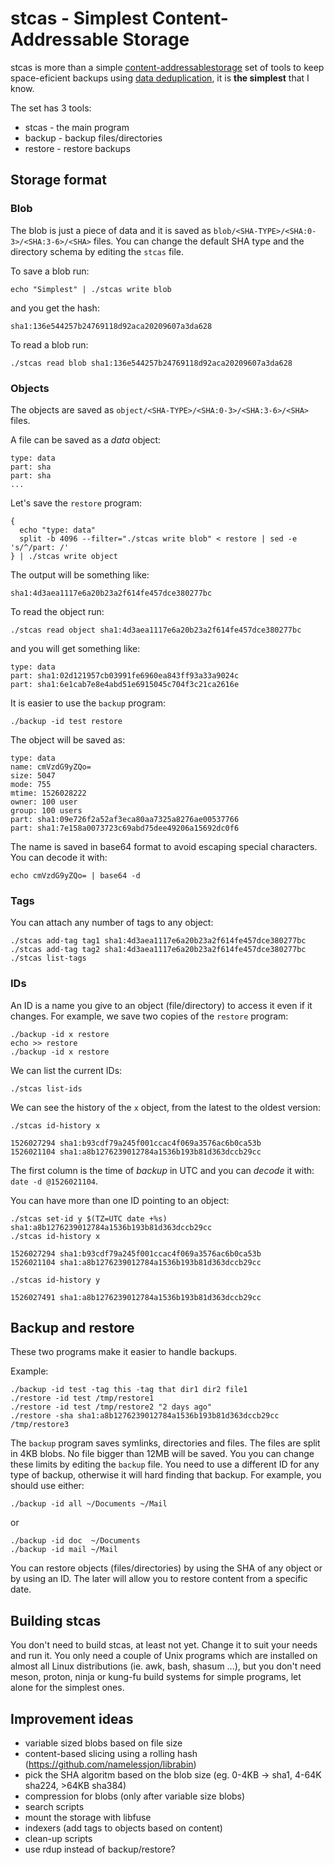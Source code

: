 # stcas - Simplest Content-Addressable Storage

stcas is more than a simple [content-addressablestorage](https://wikipedia.org/wiki/Content-addressable_storage)
set of tools to keep space-eficient backups using [data deduplication](https://en.wikipedia.org/wiki/Data_deduplication),
it is **the simplest** that I know.

The set has 3 tools:

- stcas - the main program
- backup - backup files/directories
- restore - restore backups
 
## Storage format

### Blob

The blob is just a piece of data and it is saved as
`blob/<SHA-TYPE>/<SHA:0-3>/<SHA:3-6>/<SHA>` files. You can change the
default SHA type and the directory schema by editing the `stcas` file.

To save a blob run:

```
echo "Simplest" | ./stcas write blob 
```

and you get the hash:

```
sha1:136e544257b24769118d92aca20209607a3da628
```

To read a blob run:

```
./stcas read blob sha1:136e544257b24769118d92aca20209607a3da628
```

### Objects

The objects are saved as `object/<SHA-TYPE>/<SHA:0-3>/<SHA:3-6>/<SHA>` files.

A file can be saved as a _data_ object:

```
type: data
part: sha
part: sha
...
```

Let's save the `restore` program:

```
{
  echo "type: data"
  split -b 4096 --filter="./stcas write blob" < restore | sed -e 's/^/part: /'
} | ./stcas write object
```

The output will be something like:

```
sha1:4d3aea1117e6a20b23a2f614fe457dce380277bc
```

To read the object run:

```
./stcas read object sha1:4d3aea1117e6a20b23a2f614fe457dce380277bc
```

and you will get something like:

```
type: data
part: sha1:02d121957cb03991fe6960ea843ff93a33a9024c
part: sha1:6e1cab7e8e4abd51e6915045c704f3c21ca2616e
```

It is easier to use the `backup` program:

```
./backup -id test restore
```

The object will be saved as:

```
type: data
name: cmVzdG9yZQo=
size: 5047
mode: 755
mtime: 1526028222
owner: 100 user
group: 100 users
part: sha1:09e726f2a52af3eca80aa7325a8276ae00537766
part: sha1:7e158a0073723c69abd75dee49206a15692dc0f6
```

The name is saved in base64 format to avoid escaping special
characters. You can decode it with:

```
echo cmVzdG9yZQo= | base64 -d
```

### Tags

You can attach any number of tags to any object:

```
./stcas add-tag tag1 sha1:4d3aea1117e6a20b23a2f614fe457dce380277bc
./stcas add-tag tag2 sha1:4d3aea1117e6a20b23a2f614fe457dce380277bc
./stcas list-tags
```

### IDs

An ID is a name you give to an object (file/directory) to access it even
if it changes. For example, we save two copies of the `restore` program:


```
./backup -id x restore
echo >> restore
./backup -id x restore
```

We can list the current IDs:

```
./stcas list-ids
```

We can see the history of the `x` object, from the latest to the oldest version:

```
./stcas id-history x

1526027294 sha1:b93cdf79a245f001ccac4f069a3576ac6b0ca53b
1526021104 sha1:a8b1276239012784a1536b193b81d363dccb29cc
```

The first column is the time of _backup_ in UTC and you can _decode_
it with: `date -d @1526021104`.

You can have more than one ID pointing to an object:

```
./stcas set-id y $(TZ=UTC date +%s) sha1:a8b1276239012784a1536b193b81d363dccb29cc
./stcas id-history x

1526027294 sha1:b93cdf79a245f001ccac4f069a3576ac6b0ca53b
1526021104 sha1:a8b1276239012784a1536b193b81d363dccb29cc

./stcas id-history y

1526027491 sha1:a8b1276239012784a1536b193b81d363dccb29cc
```

## Backup and restore

These two programs make it easier to handle backups.

Example:

```
./backup -id test -tag this -tag that dir1 dir2 file1
./restore -id test /tmp/restore1
./restore -id test /tmp/restore2 "2 days ago"
./restore -sha sha1:a8b1276239012784a1536b193b81d363dccb29cc /tmp/restore3
```

The `backup` program saves symlinks, directories and files. The files
are split in 4KB blobs. No file bigger than 12MB will be saved. You you
can change these limits by editing the `backup` file. You need to use
a different ID for any type of backup, otherwise it will hard finding
that backup. For example, you should use either:

```
./backup -id all ~/Documents ~/Mail
```

or

```
./backup -id doc  ~/Documents
./backup -id mail ~/Mail
```

You can restore objects (files/directories) by using the SHA of any
object or by using an ID. The later will allow you to restore content
from a specific date.

## Building stcas

You don't need to build stcas, at least not yet. Change it to suit your
needs and run it. You only need a couple of Unix programs which are
installed on almost all Linux distributions (ie. awk, bash, shasum ...),
but you don't need meson, proton, ninja or kung-fu build systems for
simple programs, let alone for the simplest ones.

## Improvement ideas

- variable sized blobs based on file size
- content-based slicing using a rolling hash (https://github.com/namelessjon/librabin)
- pick the SHA algoritm based on the blob size (eg. 0-4KB -> sha1, 4-64K sha224, >64KB sha384)
- compression for blobs (only after variable size blobs)
- search scripts
- mount the storage with libfuse
- indexers (add tags to objects based on content)
- clean-up scripts
- use rdup instead of backup/restore?
